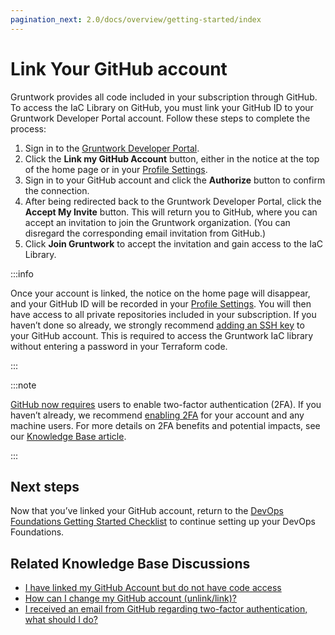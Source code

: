 ```yaml
---
pagination_next: 2.0/docs/overview/getting-started/index
---
```


# Link Your GitHub account

Gruntwork provides all code included in your subscription through GitHub. To access the IaC Library on GitHub, you must link your GitHub ID to your Gruntwork Developer Portal account. Follow these steps to complete the process:

1. Sign in to the [Gruntwork Developer Portal](https://app.gruntwork.io).
2. Click the **Link my GitHub Account** button, either in the notice at the top of the home page or in your [Profile Settings](https://app.gruntwork.io/settings/profile).
3. Sign in to your GitHub account and click the **Authorize** button to confirm the connection.
4. After being redirected back to the Gruntwork Developer Portal, click the **Accept My Invite** button. This will return you to GitHub, where you can accept an invitation to join the Gruntwork organization. (You can disregard the corresponding email invitation from GitHub.)
5. Click **Join Gruntwork** to accept the invitation and gain access to the IaC Library.

:::info

Once your account is linked, the notice on the home page will disappear, and your GitHub ID will be recorded in your [Profile Settings](https://app.gruntwork.io/settings/profile). You will then have access to all private repositories included in your subscription. If you haven’t done so already, we strongly recommend [adding an SSH key](https://docs.github.com/en/authentication/connecting-to-github-with-ssh/generating-a-new-ssh-key-and-adding-it-to-the-ssh-agent) to your GitHub account. This is required to access the Gruntwork IaC library without entering a password in your Terraform code.

:::

:::note

[GitHub now requires](https://github.blog/2023-03-09-raising-the-bar-for-software-security-github-2fa-begins-march-13) users to enable two-factor authentication (2FA). If you haven’t already, we recommend [enabling 2FA](https://docs.github.com/en/authentication/securing-your-account-with-two-factor-authentication-2fa/configuring-two-factor-authentication) for your account and any machine users. For more details on 2FA benefits and potential impacts, see our [Knowledge Base article](https://github.com/orgs/gruntwork-io/discussions/764).

:::


## Next steps

Now that you’ve linked your GitHub account, return to the [DevOps Foundations Getting Started Checklist](/2.0/docs/overview/getting-started/index.md) to continue setting up your DevOps Foundations.

## Related Knowledge Base Discussions

- [I have linked my GitHub Account but do not have code access](https://github.com/orgs/gruntwork-io/discussions/715)
- [How can I change my GitHub account (unlink/link)?](https://github.com/orgs/gruntwork-io/discussions/713)
- [I received an email from GitHub regarding two-factor authentication, what should I do?](https://github.com/orgs/gruntwork-io/discussions/764)

